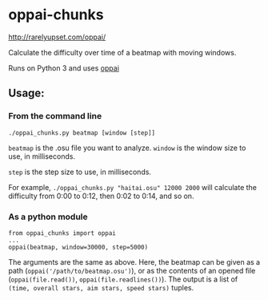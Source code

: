# oppai-chunks
http://rarelyupset.com/oppai/

Calculate the difficulty over time of a beatmap with moving windows.

Runs on Python 3 and uses [oppai](https://github.com/Francesco149/oppai)

## Usage:

### From the command line
`./oppai_chunks.py beatmap [window [step]]`

`beatmap` is the .osu file you want to analyze.
`window` is the window size to use, in milliseconds.

`step` is the step size to use, in milliseconds.

For example, `./oppai_chunks.py "haitai.osu" 12000 2000` will calculate the difficulty from 0:00 to 0:12, then 0:02 to 0:14, and so on.

### As a python module
```
from oppai_chunks import oppai
...
oppai(beatmap, window=30000, step=5000)
```
The arguments are the same as above. Here, the beatmap can be given as a path (`oppai('/path/to/beatmap.osu')`), or as the contents of an opened file (`oppai(file.read())`, `oppai(file.readlines())`). The output is a list of `(time, overall stars, aim stars, speed stars)` tuples.
